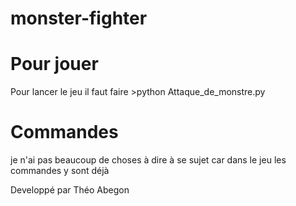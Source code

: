 # monster-fighter

# Pour jouer
Pour lancer le jeu il faut faire >python Attaque_de_monstre.py

# Commandes
je n'ai pas beaucoup de choses à dire à se sujet car dans le jeu les commandes y sont déjà

Developpé par Théo Abegon